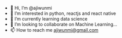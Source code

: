 - 👋 Hi, I’m @ajiwunmi
- 👀 I’m interested in python, reactjs and react native
- 🌱 I’m currently learning data science
- 💞️ I’m looking to collaborate on Machine Learning...
- 📫 How to reach me ajiwunmi@gmail.com

<!---
ajiwunmi/ajiwunmi is a ✨ special ✨ repository because its `README.md` (this file) appears on your GitHub profile.
You can click the Preview link to take a look at your changes.
--->
